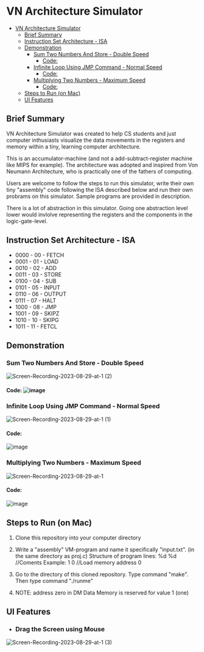 
# VN Architecture Simulator
- [VN Architecture Simulator](#vn-architecture-simulator)
  - [Brief Summary](#brief-summary)
  - [Instruction Set Architecture - ISA](#instruction-set-architecture---isa)
  - [Demonstration](#demonstration)
    - [Sum Two Numbers And Store - Double Speed](#sum-two-numbers-and-store---double-speed)
      - [Code: ](#code-)
    - [Infinite Loop Using JMP Command - Normal Speed](#infinite-loop-using-jmp-command---normal-speed)
      - [Code:](#code)
    - [Multiplying Two Numbers - Maximum Speed](#multiplying-two-numbers---maximum-speed)
      - [Code:](#code-1)
  - [Steps to Run (on Mac)](#steps-to-run-on-mac)
  - [UI Features](#ui-features)

## Brief Summary
VN Architecture Simulator was created to help CS students and just computer inthusiasts visualize the data movements in the registers and memory within a tiny, learning computer architecture.

This is an accumulator-machine (and not a add-subtract-register machine like MIPS for example). The architecture was adopted and inspired from Von Neumann Architecture, who is practically one of the fathers of computing.

Users are welcome to follow the steps to run this simulator, write their own tiny "assembly" code following the ISA described below and run their own probrams on this simulator. Sample programs are provided in description.

There is a lot of abstraction in this simulator. Going one abstraction level lower would invlolve representing the registers and the components in the logic-gate-level.
## Instruction Set Architecture - ISA
- 0000 - 00 - FETCH
- 0001 - 01 - LOAD
- 0010 - 02 - ADD
- 0011 - 03 - STORE
- 0100 - 04 - SUB
- 0101 - 05 - INPUT
- 0110 - 06 - OUTPUT
- 0111 - 07 - HALT
- 1000 - 08 - JMP
- 1001 - 09 - SKIPZ
- 1010 - 10 - SKIPG
- 1011 - 11 - FETCL
  
## Demonstration
  ### Sum Two Numbers And Store - Double Speed
  ![Screen-Recording-2023-08-29-at-1 (2)](https://github.com/maksim-petrushin/VN-Machine-simulator/assets/136845116/ba8437f1-dcb2-4284-8f85-9e1ba7c400a6)
  #### Code: ![image](https://github.com/maksim-petrushin/VN-Machine-simulator/assets/136845116/e512b25a-fead-4430-b67f-3cf84b801988)
  ### Infinite Loop Using JMP Command - Normal Speed
![Screen-Recording-2023-08-29-at-1 (1)](https://github.com/maksim-petrushin/VN-Machine-simulator/assets/136845116/c908d6ee-39c0-4e8e-b39d-33d7628de4d9)
  #### Code: 
![image](https://github.com/maksim-petrushin/VN-Machine-simulator/assets/136845116/151bda80-b71f-476c-b46f-c502dfaf085c)
  ### Multiplying Two Numbers - Maximum Speed
![Screen-Recording-2023-08-29-at-1](https://github.com/maksim-petrushin/VN-Machine-simulator/assets/136845116/21fa4475-faa7-4538-84bd-3e2bdea16d9b)
  #### Code: 
![image](https://github.com/maksim-petrushin/VN-Machine-simulator/assets/136845116/ba8a773a-7776-4e32-a704-489415354d9f)

## Steps to Run (on Mac)
1. Clone this repository into your computer directory
2. Write a "assembly" VM-program and name it specifically "input.txt". (in the same directory as proj.c)
    Structure of program lines: 
                    %d %d //Coments
                    Example: 1 0 //Load memory address 0

3. Go to the directory of this cloned repository. Type command "make". Then type command "./runme"

4. NOTE: address zero in DM Data Memory is reserved for value 1 (one)
## UI Features
- ### Drag the Screen using Mouse
![Screen-Recording-2023-08-29-at-1 (3)](https://github.com/maksim-petrushin/VN-Machine-simulator/assets/136845116/88c1bb44-805f-45d7-8535-8c091adfce60)






